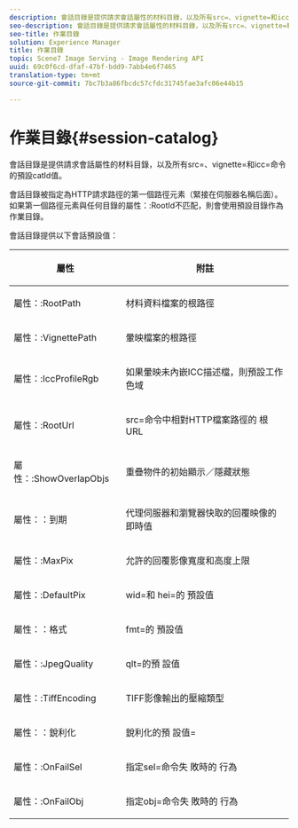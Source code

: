 ```yaml
---
description: 會話目錄是提供請求會話屬性的材料目錄，以及所有src=、vignette=和icc=命令的預設catId值。
seo-description: 會話目錄是提供請求會話屬性的材料目錄，以及所有src=、vignette=和icc=命令的預設catId值。
seo-title: 作業目錄
solution: Experience Manager
title: 作業目錄
topic: Scene7 Image Serving - Image Rendering API
uuid: 69c0f6cd-dfaf-47bf-bdd9-7abb4e6f7465
translation-type: tm+mt
source-git-commit: 7bc7b3a86fbcdc57cfdc31745fae3afc06e44b15

---
```



# 作業目錄{#session-catalog}

會話目錄是提供請求會話屬性的材料目錄，以及所有src=、vignette=和icc=命令的預設catId值。

會話目錄被指定為HTTP請求路徑的第一個路徑元素（緊接在伺服器名稱后面）。 如果第一個路徑元素與任何目錄的屬性：:RootId不匹配，則會使用預設目錄作為作業目錄。

會話目錄提供以下會話預設值：

<table id="table_DB5E0DD8E9B440A4964A1326433597C8"> 
 <thead> 
  <tr> 
   <th class="entry"> <p>屬性 </p> </th> 
   <th class="entry"> <p>附註 </p> </th> 
  </tr> 
 </thead>
 <tbody> 
  <tr> 
   <td> <p> <span class="codeph"> 屬性：:RootPath</span> </p> </td> 
   <td> <p> 材料資料檔案的根路徑 </p> </td> 
  </tr> 
  <tr> 
   <td> <p> <span class="codeph"> 屬性：:VignettePath</span> </p> </td> 
   <td> <p> 暈映檔案的根路徑 </p> </td> 
  </tr> 
  <tr> 
   <td> <p> <span class="codeph"> 屬性：:IccProfileRgb</span> </p> </td> 
   <td> <p> 如果暈映未內嵌ICC描述檔，則預設工作色域 </p> </td> 
  </tr> 
  <tr> 
   <td> <p> <span class="codeph"> 屬性：:RootUrl</span> </p> </td> 
   <td> <p> src=命令中相對HTTP檔案路徑的 <span class="codeph"> 根URL</span> </p> </td> 
  </tr> 
  <tr> 
   <td> <p> <span class="codeph"> 屬性：:ShowOverlapObjs</span> </p> </td> 
   <td> <p> 重疊物件的初始顯示／隱藏狀態 </p> </td> 
  </tr> 
  <tr> 
   <td> <p> <span class="codeph"> 屬性：：到期</span> </p> </td> 
   <td> <p> 代理伺服器和瀏覽器快取的回覆映像的即時值 </p> </td> 
  </tr> 
  <tr> 
   <td> <p> <span class="codeph"> 屬性：:MaxPix</span> </p> </td> 
   <td> <p> 允許的回覆影像寬度和高度上限 </p> </td> 
  </tr> 
  <tr> 
   <td> <p> <span class="codeph"> 屬性：:DefaultPix</span> </p> </td> 
   <td> <p> wid=和 <span class="codeph"> hei=的</span><span class="codeph"> 預設值</span> </p> </td> 
  </tr> 
  <tr> 
   <td> <p> <span class="codeph"> 屬性：：格式</span> </p> </td> 
   <td> <p> fmt=的 <span class="codeph"> 預設值</span> </p> </td> 
  </tr> 
  <tr> 
   <td> <p> <span class="codeph"> 屬性：:JpegQuality</span> </p> </td> 
   <td> <p> qlt=的預 <span class="codeph"> 設值</span> </p> </td> 
  </tr> 
  <tr> 
   <td> <p> <span class="codeph"> 屬性：:TiffEncoding</span> </p> </td> 
   <td> <p> TIFF影像輸出的壓縮類型 </p> </td> 
  </tr> 
  <tr> 
   <td> <p> <span class="codeph"> 屬性：：銳利化</span> </p> </td> 
   <td> <p> 銳利化的預 <span class="codeph"> 設值=</span> </p> </td> 
  </tr> 
  <tr> 
   <td> <p> <span class="codeph"> 屬性：:OnFailSel</span> </p> </td> 
   <td> <p> 指定sel=命令失 <span class="codeph"> 敗時的</span> 行為 </p> </td> 
  </tr> 
  <tr> 
   <td> <p> <span class="codeph"> 屬性：:OnFailObj</span> </p> </td> 
   <td> <p> 指定obj=命令失 <span class="codeph"> 敗時的</span> 行為 </p> </td> 
  </tr> 
 </tbody> 
</table>

